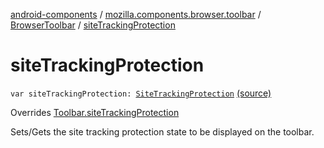 [android-components](../../index.md) / [mozilla.components.browser.toolbar](../index.md) / [BrowserToolbar](index.md) / [siteTrackingProtection](./site-tracking-protection.md)

# siteTrackingProtection

`var siteTrackingProtection: `[`SiteTrackingProtection`](../../mozilla.components.concept.toolbar/-toolbar/-site-tracking-protection/index.md) [(source)](https://github.com/mozilla-mobile/android-components/blob/master/components/browser/toolbar/src/main/java/mozilla/components/browser/toolbar/BrowserToolbar.kt#L428)

Overrides [Toolbar.siteTrackingProtection](../../mozilla.components.concept.toolbar/-toolbar/site-tracking-protection.md)

Sets/Gets the site tracking protection state to be displayed on the toolbar.

